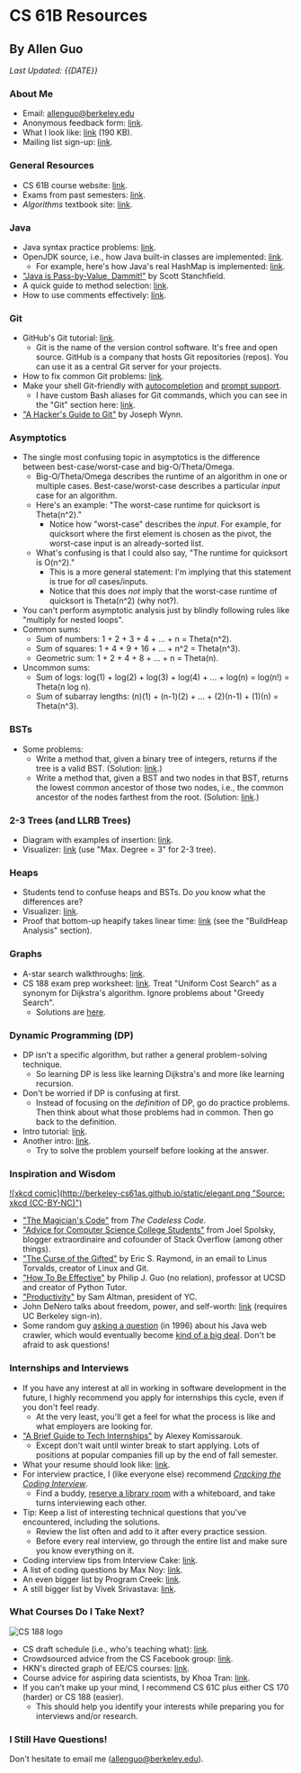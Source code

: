 # CS 61B Resources

## By Allen Guo

*Last Updated: {{DATE}}*

<!-- **Some review questions: [link](https://docs.google.com/document/d/1JP44IkTnZRM7T_2UtvI3Hrn6vSmb1WCzMjsS1p3nToI/edit?usp=sharing).** -->

### About Me

* Email: [allenguo@berkeley.edu](mailto:allenguo@berkeley.edu)
* Anonymous feedback form: [link](https://docs.google.com/forms/d/e/1FAIpQLSfeahd-Mjg09o-I0IcY_J5a21RgTkSWCorfJZWJ-hLNuXxqWA/viewform).
* What I look like: [link](me.jpg) (190 KB).
* Mailing list sign-up: [link](https://docs.google.com/forms/d/e/1FAIpQLSda4jJCYY7RaAZnCnloppIEiwR7uk1NCyCoeC9C5FrQJCGHFQ/viewform).

### General Resources

* CS 61B course website: [link](http://datastructur.es).
* Exams from past semesters: [link](https://hkn.eecs.berkeley.edu/exams/course/CS/61B).
* *Algorithms* textbook site: [link](http://algs4.cs.princeton.edu/home/).
<!--
* Resources pages by other TAs:
  * From Spring 2016: [Sarah Kim](http://www.sarahjikim.com/cs61b.html).
  * From this semester: [Sherdil Niyaz](http://sniyaz.weebly.com/cs61b.html).-->
<!-- * VisuAlgo algorithm visualizations: [link](http://visualgo.net/). -->
<!-- * Big-O Cheat Sheet: [link](http://www.bigocheatsheet.com/). Make sure you can explain *why* various time complexities are what they are. -->

### Java

* Java syntax practice problems: [link](http://codingbat.com/java).
* OpenJDK source, i.e., how Java built-in classes are implemented: [link](http://grepcode.com/snapshot/repository.grepcode.com/java/root/jdk/openjdk/8u40-b25/).
    * For example, here's how Java's real HashMap is implemented: [link](http://grepcode.com/file/repository.grepcode.com/java/root/jdk/openjdk/8u40-b25/java/util/HashMap.java?av=f).
* ["Java is Pass-by-Value, Dammit!"](http://javadude.com/articles/passbyvalue.htm) by Scott Stanchfield.
* A quick guide to method selection: [link](https://docs.google.com/presentation/d/1N8dhPhOEJMgT0SbJm2rywf1Bxp5iIyZ2hLos-DJ71SE/edit#slide=id.p).
* How to use comments effectively: [link](http://testing.googleblog.com/2017/07/code-health-to-comment-or-not-to-comment.html?m=1).

### Git

* GitHub's Git tutorial: [link](https://try.github.io).
    * Git is the name of the version control software. It's free and open source. GitHub is a company that hosts Git repositories (repos). You can use it as a central Git server for your projects.
* How to fix common Git problems: [link](http://ohshitgit.com/).
* Make your shell Git-friendly with [autocompletion](https://git-scm.com/book/en/v1/Git-Basics-Tips-and-Tricks#Auto-Completion) and [prompt support](https://github.com/git/git/blob/master/contrib/completion/git-prompt.sh).
    * I have custom Bash aliases for Git commands, which you can see in the "Git" section here: [link](https://github.com/guoguo12/guoguo12.github.io/blob/master/bash).
* ["A Hacker's Guide to Git"](https://wildlyinaccurate.com/a-hackers-guide-to-git/) by Joseph Wynn.


### Asymptotics

* The single most confusing topic in asymptotics is the difference between best-case/worst-case and big-O/Theta/Omega.
    * Big-O/Theta/Omega describes the runtime of an algorithm in one or multiple cases. Best-case/worst-case describes a particular *input* case for an algorithm.
    * Here's an example: "The worst-case runtime for quicksort is Theta(n^2)."
        * Notice how "worst-case" describes the *input*. For example, for quicksort where the first element is chosen as the pivot, the worst-case input is an already-sorted list.
    * What's confusing is that I could also say, "The runtime for quicksort is O(n^2)."
        * This is a more general statement: I'm implying that this statement is true for *all* cases/inputs.
        * Notice that this does *not* imply that the worst-case runtime of quicksort is Theta(n^2) (why not?).
* You can't perform asymptotic analysis just by blindly following rules like "multiply for nested loops".
* Common sums:
    * Sum of numbers: 1 + 2 + 3 + 4 + ... + n = Theta(n^2).
    * Sum of squares: 1 + 4 + 9 + 16 + ... + n^2 = Theta(n^3).
    * Geometric sum: 1 + 2 + 4 + 8 + ... + n = Theta(n).
* Uncommon sums:
    * Sum of logs: log(1) + log(2) + log(3) + log(4) + ... + log(n) = log(n!) = Theta(n log n).
    * Sum of subarray lengths: (n)(1) + (n-1)(2) + ... + (2)(n-1) + (1)(n) = Theta(n^3).

### BSTs

* Some problems:
  * Write a method that, given a binary tree of integers, returns if the tree is a valid BST. (Solution: [link](http://www.geeksforgeeks.org/a-program-to-check-if-a-binary-tree-is-bst-or-not/).)
  * Write a method that, given a BST and two nodes in that BST, returns the lowest common ancestor of those two nodes, i.e., the common ancestor of the nodes farthest from the root. (Solution: [link](http://www.geeksforgeeks.org/lowest-common-ancestor-binary-tree-set-1/).)

### 2-3 Trees (and LLRB Trees)

* Diagram with examples of insertion: [link](https://upload.wikimedia.org/wikipedia/commons/thumb/4/44/2-3_insertion.svg/1024px-2-3_insertion.svg.png).
* Visualizer: [link](https://www.cs.usfca.edu/~galles/visualization/BTree.html) (use "Max. Degree = 3" for 2-3 tree).

### Heaps

* Students tend to confuse heaps and BSTs. Do *you* know what the differences are?
* Visualizer: [link](https://www.cs.usfca.edu/~galles/visualization/Heap.html).
* Proof that bottom-up heapify takes linear time: [link](https://www.cs.umd.edu/~meesh/351/mount/lectures/lect14-heapsort-analysis-part.pdf) (see the "BuildHeap Analysis" section).

### Graphs

* A-star search walkthroughs: [link](https://youtu.be/g0MJRpquEOk).
* CS 188 exam prep worksheet: [link](https://s3-us-west-2.amazonaws.com/cs188websitecontent/exam_prep/sp16-cs188-exam-prep-1.pdf). Treat "Uniform Cost Search" as a synonym for Dijkstra's algorithm. Ignore problems about "Greedy Search".
    * Solutions are [here](https://s3-us-west-2.amazonaws.com/cs188websitecontent/exam_prep/sp16-cs188-exam-prep-1-solutions.pdf).

### Dynamic Programming (DP)

* DP isn't a specific algorithm, but rather a general problem-solving technique.
    * So learning DP is less like learning Dijkstra's and more like learning recursion.
* Don't be worried if DP is confusing at first.
    * Instead of focusing on the *definition* of DP, go do practice problems. Then think about what those problems had in common. Then go back to the definition.
* Intro tutorial: [link](http://20bits.com/article/introduction-to-dynamic-programming).
* Another intro: [link](https://gsourcecode.wordpress.com/2012/04/12/cutting-rods-introduction-to-dynamic-programming/).
    * Try to solve the problem yourself before looking at the answer.

### Inspiration and Wisdom
<a href="https://xkcd.com/297/">
![xkcd comic](http://berkeley-cs61as.github.io/static/elegant.png "Source: xkcd (CC-BY-NC)")
</a>

* ["The Magician's Code"](http://thecodelesscode.com/case/195) from *The Codeless Code*.
* ["Advice for Computer Science College Students"](http://joelonsoftware.com/articles/CollegeAdvice.html) from Joel Spolsky, blogger extraordinaire and cofounder of Stack Overflow (among other things).
* ["The Curse of the Gifted"](https://lwn.net/2000/0824/a/esr-sharing.php3) by Eric S. Raymond, in an email to Linus Torvalds, creator of Linux and Git.
* ["How To Be Effective"](http://www.pgbovine.net/productivity-tips.htm) by Philip J. Guo (no relation), professor at UCSD and creator of Python Tutor.
* ["Productivity"](https://blog.samaltman.com/productivity) by Sam Altman, president of YC.
* John DeNero talks about freedom, power, and self-worth: [link](https://www.youtube.com/watch?v=e_jH9GkahPQ&feature=youtu.be&t=33m33s) (requires UC Berkeley sign-in).
* Some random guy [asking a question](https://groups.google.com/forum/#!search/larry$20sanger$20java$201996/comp.lang.java/aSPAJO05LIU/ushhUIQQ-ogJ) (in 1996) about his Java web crawler, which would eventually become [kind of a big deal](https://en.wikipedia.org/wiki/Google). Don't be afraid to ask questions!

<!--
### Just for Fun
* ["How a Programmer Reads Your Resume (Comic)"](http://stevehanov.ca/blog/resume_comic.png) by Steve Hanov.
* ["A Brief, Incomplete, and Mostly Wrong History of Programming Languages"](https://thequickword.wordpress.com/2014/02/16/james-irys-history-of-programming-languages-illustrated-with-pictures-and-large-fonts/) (illustrated) by James Iry et al.
-->

### Internships and Interviews

* If you have any interest at all in working in software development in the future, I highly recommend you apply for internships this cycle, even if you don't feel ready.
    * At the very least, you'll get a feel for what the process is like and what employers are looking for.
* ["A Brief Guide to Tech Internships"](http://alexeymk.com/a-brief-guide-to-tech-internships/) by Alexey Komissarouk.
    * Except don't wait until winter break to start applying. Lots of positions at popular companies fill up by the end of fall semester.
* What your resume should look like: [link](https://www.reddit.com/r/cscareerquestions/comments/25u0eo/could_we_create_a_basic_undergrad_resume/chktg4y/).
* For interview practice, I (like everyone else) recommend *[Cracking the Coding Interview](https://smile.amazon.com/gp/product/0984782850/ref=pd_sbs_14_t_0?ie=UTF8&psc=1&refRID=5FQD69BDFX5C08415N34)*.
    * Find a buddy, [reserve a library room](https://berkeley.libcal.com/) with a whiteboard, and take turns interviewing each other.
* Tip: Keep a list of interesting technical questions that you've encountered, including the solutions.
    * Review the list often and add to it after every practice session.
    * Before every real interview, go through the entire list and make sure you know everything on it.
* Coding interview tips from Interview Cake: [link](https://www.interviewcake.com/article/python/coding-interview-tips).
* A list of coding questions by Max Noy: [link](http://maxnoy.com/interviews.html).
* An even bigger list by Program Creek: [link](http://www.programcreek.com/2012/11/top-10-algorithms-for-coding-interview/).
* A still bigger list by Vivek Srivastava: [link](https://techiedelight.quora.com/500-Data-structures-and-algorithms-interview-questions-and-their-solutions).

### What Courses Do I Take Next?
![CS 188 logo](https://people.eecs.berkeley.edu/~russell/classes/cs188/f14/images/cs188_welcome.png)

* CS draft schedule (i.e., who's teaching what): [link](https://www2.eecs.berkeley.edu/Scheduling/CS/schedule-draft.html).
* Crowdsourced advice from the CS Facebook group: [link](https://docs.google.com/document/d/1qgPEICPPCAI2T7On8gJ7kle8gaMivHu337ps4q_psdI/edit).
* HKN's directed graph of EE/CS courses: [link](https://hkn.eecs.berkeley.edu/courseguides).
* Course advice for aspiring data scientists, by Khoa Tran: [link](https://kqdtran.github.io/so-i-heard-youre-an-aspiring-golden-bear-data-scient-ish/index.html).
* If you can't make up your mind, I recommend CS 61C plus either CS 170 (harder) or CS 188 (easier).
    * This should help you identify your interests while preparing you for interviews and/or research.

### I Still Have Questions!

Don't hesitate to email me ([allenguo@berkeley.edu](mailto:allenguo@berkeley.edu)).
